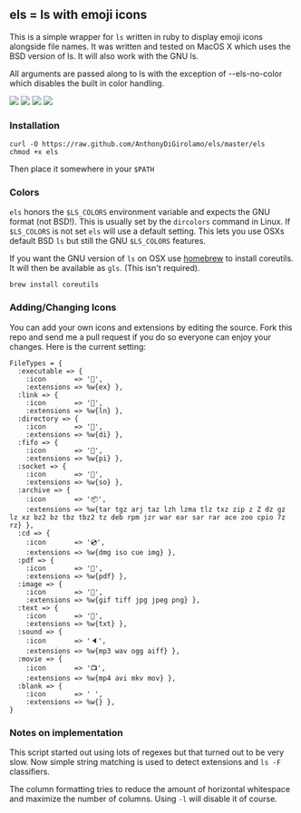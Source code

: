 els = ls with emoji icons
-------------------------

This is a simple wrapper for `ls` written in ruby to display emoji icons
alongside file names. It was written and tested on MacOS X which uses the BSD
version of ls. It will also work with the GNU ls.

All arguments are passed along to ls with the exception of --els-no-color which
disables the built in color handling.

![](http://anthonydigirolamo.github.io/els/screen1.png)
![](http://anthonydigirolamo.github.io/els/screen2.png)
![](http://anthonydigirolamo.github.io/els/screen3.png)
![](http://anthonydigirolamo.github.io/els/screen4.png)

### Installation

    curl -O https://raw.github.com/AnthonyDiGirolamo/els/master/els
    chmod +x els

Then place it somewhere in your `$PATH`

### Colors

`els` honors the `$LS_COLORS` environment variable and expects the GNU format
(not BSD!). This is usually set by the `dircolors` command in Linux. If
`$LS_COLORS` is not set `els` will use a default setting. This lets you use OSXs
default BSD `ls` but still the GNU `$LS_COLORS` features.

If you want the GNU version of `ls` on OSX use [homebrew](brew.sh) to install
coreutils. It will then be available as `gls`. (This isn't required).

    brew install coreutils

### Adding/Changing Icons

You can add your own icons and extensions by editing the source. Fork this repo
and send me a pull request if you do so everyone can enjoy your changes. Here is
the current setting:

    FileTypes = {
      :executable => {
        :icon       => '🚀',
        :extensions => %w{ex} },
      :link => {
        :icon       => '🔗',
        :extensions => %w{ln} },
      :directory => {
        :icon       => '📂',
        :extensions => %w{di} },
      :fifo => {
        :icon       => '🚿',
        :extensions => %w{pi} },
      :socket => {
        :icon       => '🔌',
        :extensions => %w{so} },
      :archive => {
        :icon       => '📦',
        :extensions => %w{tar tgz arj taz lzh lzma tlz txz zip z Z dz gz lz xz bz2 bz tbz tbz2 tz deb rpm jzr war ear sar rar ace zoo cpio 7z rz} },
      :cd => {
        :icon       => '💿',
        :extensions => %w{dmg iso cue img} },
      :pdf => {
        :icon       => '📕',
        :extensions => %w{pdf} },
      :image => {
        :icon       => '🗻',
        :extensions => %w{gif tiff jpg jpeg png} },
      :text => {
        :icon       => '📄',
        :extensions => %w{txt} },
      :sound => {
        :icon       => '🔈',
        :extensions => %w{mp3 wav ogg aiff} },
      :movie => {
        :icon       => '📺',
        :extensions => %w{mp4 avi mkv mov} },
      :blank => {
        :icon       => ' ',
        :extensions => %w{} },
    }

### Notes on implementation

This script started out using lots of regexes but that turned out to be very
slow. Now simple string matching is used to detect extensions and `ls -F`
classifiers.

The column formatting tries to reduce the amount of horizontal whitespace and
maximize the number of columns. Using `-l` will disable it of course.

